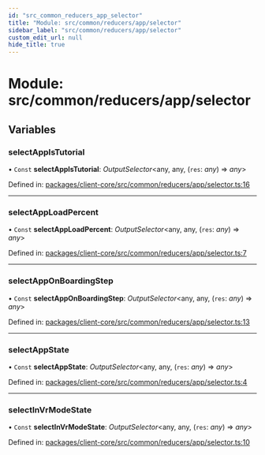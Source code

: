 ```yaml
---
id: "src_common_reducers_app_selector"
title: "Module: src/common/reducers/app/selector"
sidebar_label: "src/common/reducers/app/selector"
custom_edit_url: null
hide_title: true
---
```


# Module: src/common/reducers/app/selector

## Variables

### selectAppIsTutorial

• `Const` **selectAppIsTutorial**: *OutputSelector*<any, any, (`res`: *any*) => *any*\>

Defined in: [packages/client-core/src/common/reducers/app/selector.ts:16](https://github.com/xr3ngine/xr3ngine/blob/a16a45d7e/packages/client-core/src/common/reducers/app/selector.ts#L16)

___

### selectAppLoadPercent

• `Const` **selectAppLoadPercent**: *OutputSelector*<any, any, (`res`: *any*) => *any*\>

Defined in: [packages/client-core/src/common/reducers/app/selector.ts:7](https://github.com/xr3ngine/xr3ngine/blob/a16a45d7e/packages/client-core/src/common/reducers/app/selector.ts#L7)

___

### selectAppOnBoardingStep

• `Const` **selectAppOnBoardingStep**: *OutputSelector*<any, any, (`res`: *any*) => *any*\>

Defined in: [packages/client-core/src/common/reducers/app/selector.ts:13](https://github.com/xr3ngine/xr3ngine/blob/a16a45d7e/packages/client-core/src/common/reducers/app/selector.ts#L13)

___

### selectAppState

• `Const` **selectAppState**: *OutputSelector*<any, any, (`res`: *any*) => *any*\>

Defined in: [packages/client-core/src/common/reducers/app/selector.ts:4](https://github.com/xr3ngine/xr3ngine/blob/a16a45d7e/packages/client-core/src/common/reducers/app/selector.ts#L4)

___

### selectInVrModeState

• `Const` **selectInVrModeState**: *OutputSelector*<any, any, (`res`: *any*) => *any*\>

Defined in: [packages/client-core/src/common/reducers/app/selector.ts:10](https://github.com/xr3ngine/xr3ngine/blob/a16a45d7e/packages/client-core/src/common/reducers/app/selector.ts#L10)

